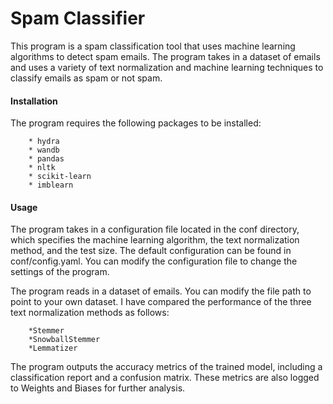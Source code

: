 # Spam Classifier

This program is a spam classification tool that uses machine learning algorithms to detect spam emails.
The program takes in a dataset of emails and uses a variety of text normalization and machine learning
techniques to classify emails as spam or not spam.

#### Installation

The program requires the following packages to be installed:

        * hydra
        * wandb
        * pandas
        * nltk
        * scikit-learn
        * imblearn

#### Usage

The program takes in a configuration file located in the conf directory, which specifies the machine learning algorithm, the text normalization method, and the test size. The default configuration can be found in
conf/config.yaml. You can modify the configuration file to change the settings of the program.

The program reads in a dataset of emails. You can modify the file path to point to your own dataset. I have compared the performance of the three text normalization methods as follows:

        *Stemmer
        *SnowballStemmer
        *Lemmatizer

The program outputs the accuracy metrics of the trained model, including a classification report and a
confusion matrix. These metrics are also logged to Weights and Biases for further analysis.